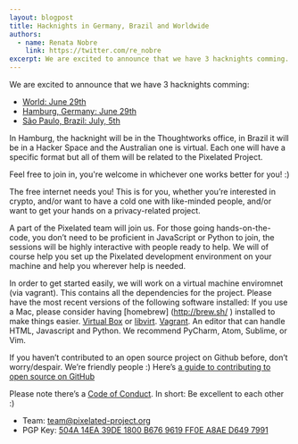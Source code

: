 ```yaml
---
layout: blogpost
title: Hacknights in Germany, Brazil and Worldwide
authors:
  - name: Renata Nobre
    link: https://twitter.com/re_nobre
excerpt: We are excited to announce that we have 3 hacknights comming...
---
```


We are excited to announce that we have 3 hacknights comming:

* [World: June 29th](http://www.meetup.com/cryptohack/events/231390595 )
* [Hamburg, Germany: June 29th](http://www.meetup.com/ThoughtWorks-Hamburg/events/231933541 )
* [São Paulo, Brazil: July, 5th](http://www.meetup.com/conexaotwsp/events/232056198/ )

In Hamburg, the hacknight will be in the Thoughtworks office, in Brazil it will be in a Hacker Space and the Australian one is virtual.
Each one will have a specific format but all of them will be related to the Pixelated Project.

Feel free to join in, you're welcome in whichever one works better for you! :) 

The free internet needs you! 
This is for you, whether you’re interested in crypto, and/or want to have a cold one with like-minded people, and/or want to get your hands on a privacy-related project.

A part of the Pixelated team will join us. 
For those going hands-on-the-code, you don’t need to be proficient in JavaScript or Python to join, the sessions will be highly interactive with people ready to help. We will of course help you set up the Pixelated development environment on your machine and help you wherever help is needed. 

In order to get started easily, we will work on a virtual machine enviromnet (via vagrant). 
This contains all the dependencies for the project. Please have the most recent versions of the following software installed:
If you use a Mac, please consider having [homebrew] (http://brew.sh/ ) installed to make things easier.
[Virtual Box](https://www.virtualbox.org/wiki/Downloads ) or [libvirt](https://leap.se/en/docs/platform/details/development#using-vagrant-with-libvirtkvm ).
[Vagrant](https://www.vagrantup.com/ ).
An editor that can handle HTML, Javascript and Python. We recommend PyCharm, Atom, Sublime, or Vim.

If you haven’t contributed to an open source project on Github before, don’t worry/despair. We’re friendly people :) 
Here’s [a guide to contributing to open source on GitHub](https://guides.github.com/activities/contributing-to-open-source/)

Please note there’s a [Code of Conduct](https://pixelated-project.org/faq/#code-of-conduct). 
In short: Be excellent to each other :)

* Team: [team@pixelated-project.org](mailto:team@pixelated-project.org)
* PGP Key: [504A 14EA 39DE 1800 B676 9619 FF0E A8AE D649 7991](http://pgp.mit.edu/pks/lookup?op=vindex&search=0xD6497991)
